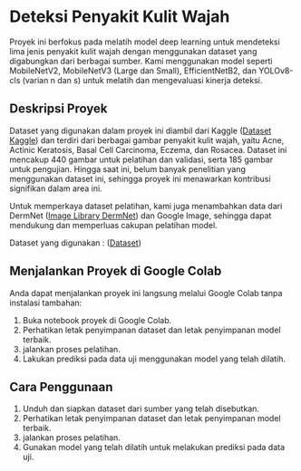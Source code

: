 # Deteksi Penyakit Kulit Wajah

Proyek ini berfokus pada melatih model deep learning untuk mendeteksi lima jenis penyakit kulit wajah dengan menggunakan dataset yang digabungkan dari berbagai sumber. Kami menggunakan model seperti MobileNetV2, MobileNetV3 (Large dan Small), EfficientNetB2, dan YOLOv8-cls (varian n dan s) untuk melatih dan mengevaluasi kinerja deteksi.

## Deskripsi Proyek

Dataset yang digunakan dalam proyek ini diambil dari Kaggle ([Dataset Kaggle](https://www.kaggle.com/datasets/amellia/face-skin-disease/data)) dan terdiri dari berbagai gambar penyakit kulit wajah, yaitu Acne, Actinic Keratosis, Basal Cell Carcinoma, Eczema, dan Rosacea. Dataset ini mencakup 440 gambar untuk pelatihan dan validasi, serta 185 gambar untuk pengujian. Hingga saat ini, belum banyak penelitian yang menggunakan dataset ini, sehingga proyek ini menawarkan kontribusi signifikan dalam area ini.

Untuk memperkaya dataset pelatihan, kami juga menambahkan data dari DermNet ([Image Library DermNet](https://dermnetnz.org/image-library)) dan Google Image, sehingga dapat mendukung dan memperluas cakupan pelatihan model.

Dataset yang digunakan : ([Dataset](https://drive.google.com/drive/folders/1E-GUnlG7FOssWxzrMuNSgYIpEqY1_smk?usp=sharing))

## Menjalankan Proyek di Google Colab

Anda dapat menjalankan proyek ini langsung melalui Google Colab tanpa instalasi tambahan:

1. Buka notebook proyek di Google Colab.
2. Perhatikan letak penyimpanan dataset dan letak penyimpanan model terbaik.
3. jalankan proses pelatihan.
4. Lakukan prediksi pada data uji menggunakan model yang telah dilatih.

## Cara Penggunaan

1. Unduh dan siapkan dataset dari sumber yang telah disebutkan.
2. Perhatikan letak penyimpanan dataset dan letak penyimpanan model terbaik.
3. jalankan proses pelatihan.
3. Gunakan model yang telah dilatih untuk melakukan prediksi pada data uji.

